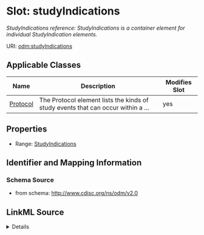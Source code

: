 # Slot: studyIndications


_StudyIndications reference: StudyIndications is a container element for individual StudyIndication elements._



URI: [odm:studyIndications](http://www.cdisc.org/ns/odm/v2.0/studyIndications)



<!-- no inheritance hierarchy -->




## Applicable Classes

| Name | Description | Modifies Slot |
| --- | --- | --- |
[Protocol](Protocol.md) | The Protocol element lists the kinds of study events that can occur within a ... |  yes  |







## Properties

* Range: [StudyIndications](StudyIndications.md)





## Identifier and Mapping Information







### Schema Source


* from schema: http://www.cdisc.org/ns/odm/v2.0




## LinkML Source

<details>
```yaml
name: studyIndications
description: 'StudyIndications reference: StudyIndications is a container element
  for individual StudyIndication elements.'
from_schema: http://www.cdisc.org/ns/odm/v2.0
rank: 1000
identifier: false
alias: studyIndications
domain_of:
- Protocol
range: StudyIndications

```
</details>